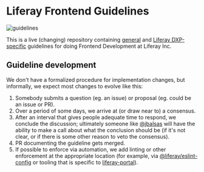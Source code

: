 # Liferay Frontend Guidelines

![guidelines](https://github.com/liferay/liferay-frontend-projects/workflows/guidelines/badge.svg)

This is a live (changing) repository containing [general](general) and [Liferay DXP-specific](dxp) guidelines for doing Frontend Development at Liferay Inc.

## Guideline development

We don't have a formalized procedure for implementation changes, but informally, we expect most changes to evolve like this:

1.  Somebody submits a question (eg. an issue) or proposal (eg. could be an issue or PR).
2.  Over a period of some days, we arrive at (or draw near to) a consensus.
3.  After an interval that gives people adequate time to respond, we conclude the discussion; ultimately someone like [@jbalsas](https://github.com/jbalsas) will have the ability to make a call about what the conclusion should be (if it's not clear, or if there is some other reason to veto the consensus).
4.  PR documenting the guideline gets merged.
5.  If possible to enforce via automation, we add linting or other enforcement at the appropriate location (for example, via [@liferay/eslint-config](https://github.com/liferay/liferay-frontend-projects/tree/master/projects/eslint-config) or tooling that is specific to [liferay-portal](https://github.com/liferay/liferay-portal)).

